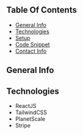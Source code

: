## Table Of Contents

* [General Info](#general-info)
* [Technologies](#technologies)
* [Setup](#setup)
* [Code Snippet](#code-snippet)
* [Contact Info](#contact-info)

## General Info

## Technologies 

* ReactJS
* TailwindCSS
* PlanetScale
* Stripe


